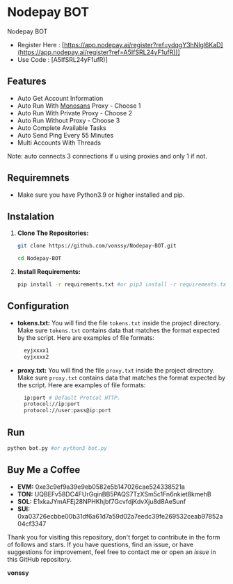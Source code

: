 # Nodepay BOT
Nodepay BOT

- Register Here : [https://app.nodepay.ai/register?ref=ydqgY3hNlgl6KaD](https://app.nodepay.ai/register?ref=A5IfSRL24yF1ufR))]
- Use Code : [A5IfSRL24yF1ufR)]

## Features

  - Auto Get Account Information
  - Auto Run With [Monosans](https://raw.githubusercontent.com/monosans/proxy-list/main/proxies/all.txt) Proxy - Choose 1
  - Auto Run With Private Proxy - Choose 2
  - Auto Run Without Proxy - Choose 3
  - Auto Complete Available Tasks
  - Auto Send Ping Every 55 Minutes
  - Multi Accounts With Threads

Note: auto connects 3 connections if u using proxies and only 1 if not.

## Requiremnets

- Make sure you have Python3.9 or higher installed and pip.

## Instalation

1. **Clone The Repositories:**
   ```bash
   git clone https://github.com/vonssy/Nodepay-BOT.git
   ```
   ```bash
   cd Nodepay-BOT
   ```

2. **Install Requirements:**
   ```bash
   pip install -r requirements.txt #or pip3 install -r requirements.txt
   ```

## Configuration

- **tokens.txt:** You will find the file `tokens.txt` inside the project directory. Make sure `tokens.txt` contains data that matches the format expected by the script. Here are examples of file formats:
  ```bash
    eyjxxxx1
    eyjxxxx2
  ```

- **proxy.txt:** You will find the file `proxy.txt` inside the project directory. Make sure `proxy.txt` contains data that matches the format expected by the script. Here are examples of file formats:
  ```bash
    ip:port # Default Protcol HTTP.
    protocol://ip:port
    protocol://user:pass@ip:port
  ```

## Run

```bash
python bot.py #or python3 bot.py
```

## Buy Me a Coffee

- **EVM:** 0xe3c9ef9a39e9eb0582e5b147026cae524338521a
- **TON:** UQBEFv58DC4FUrGqinBB5PAQS7TzXSm5c1Fn6nkiet8kmehB
- **SOL:** E1xkaJYmAFEj28NPHKhjbf7GcvfdjKdvXju8d8AeSunf
- **SUI:** 0xa03726ecbbe00b31df6a61d7a59d02a7eedc39fe269532ceab97852a04cf3347

Thank you for visiting this repository, don't forget to contribute in the form of follows and stars.
If you have questions, find an issue, or have suggestions for improvement, feel free to contact me or open an *issue* in this GitHub repository.

**vonssy**
